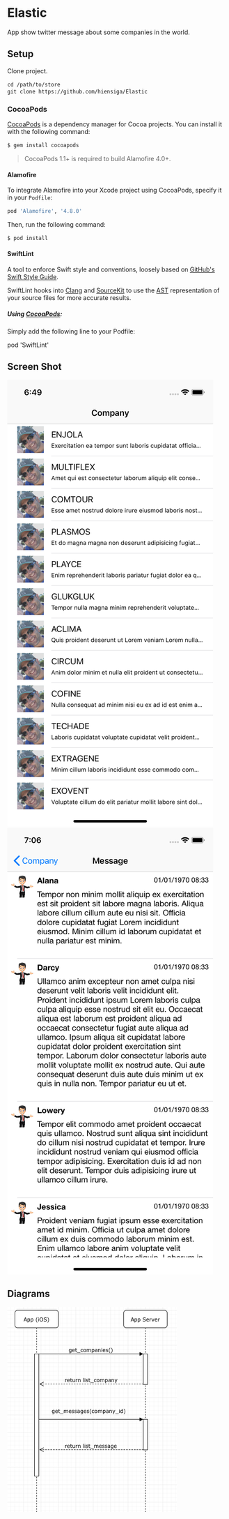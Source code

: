 # Elastic
App show twitter message about some companies in the world. 
## Setup
Clone project.
```
cd /path/to/store
git clone https://github.com/hiensiga/Elastic
``` 
### CocoaPods
[CocoaPods](https://cocoapods.org/) is a dependency manager for Cocoa projects. You can install it with the following command:
```bash
$ gem install cocoapods
```

> CocoaPods 1.1+ is required to build Alamofire 4.0+.

#### Alamofire
To integrate Alamofire into your Xcode project using CocoaPods, specify it in your `Podfile`:

```ruby
pod 'Alamofire', '4.8.0'
```

Then, run the following command:
```bash
$ pod install
```
#### SwiftLint
A tool to enforce Swift style and conventions, loosely based on  [GitHub's Swift Style Guide](https://github.com/github/swift-style-guide).

SwiftLint hooks into  [Clang](http://clang.llvm.org/)  and  [SourceKit](http://www.jpsim.com/uncovering-sourcekit)  to use the  [AST](http://clang.llvm.org/docs/IntroductionToTheClangAST.html)  representation of your source files for more accurate results.
##### Using  [CocoaPods](https://cocoapods.org/):

Simply add the following line to your Podfile:

pod 'SwiftLint'


## Screen Shot

![Companies](images/screen_shot_01.png)
![Messages](images/screen_shot_02.png)

## Diagrams

![API Sequence Diagram](images/sequence_diagram.png)

